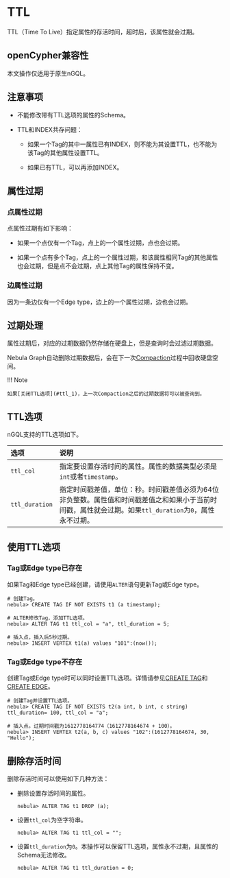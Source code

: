 # TTL

TTL（Time To Live）指定属性的存活时间，超时后，该属性就会过期。

## openCypher兼容性

本文操作仅适用于原生nGQL。

## 注意事项

- 不能修改带有TTL选项的属性的Schema。

- TTL和INDEX共存问题：

    + 如果一个Tag的其中一属性已有INDEX，则不能为其设置TTL，也不能为该Tag的其他属性设置TTL。    

    + 如果已有TTL，可以再添加INDEX。

## 属性过期

### 点属性过期

点属性过期有如下影响：

- 如果一个点仅有一个Tag，点上的一个属性过期，点也会过期。

- 如果一个点有多个Tag，点上的一个属性过期，和该属性相同Tag的其他属性也会过期，但是点不会过期，点上其他Tag的属性保持不变。

### 边属性过期

因为一条边仅有一个Edge type，边上的一个属性过期，边也会过期。

## 过期处理

属性过期后，对应的过期数据仍然存储在硬盘上，但是查询时会过滤过期数据。

Nebula Graph自动删除过期数据后，会在下一次[Compaction](../../8.service-tuning/compaction.md)过程中回收硬盘空间。

!!! Note

    如果[关闭TTL选项](#ttl_1)，上一次Compaction之后的过期数据将可以被查询到。

## TTL选项

nGQL支持的TTL选项如下。

|选项|说明|
|:---|:---|
|`ttl_col`|指定要设置存活时间的属性。属性的数据类型必须是`int`或者`timestamp`。|
|`ttl_duration`|指定时间戳差值，单位：秒。时间戳差值必须为64位非负整数。属性值和时间戳差值之和如果小于当前时间戳，属性就会过期。如果`ttl_duration`为`0`，属性永不过期。|

## 使用TTL选项

### Tag或Edge type已存在

如果Tag和Edge type已经创建，请使用`ALTER`语句更新Tag或Edge type。

```ngql
# 创建Tag。
nebula> CREATE TAG IF NOT EXISTS t1 (a timestamp);

# ALTER修改Tag，添加TTL选项。
nebula> ALTER TAG t1 ttl_col = "a", ttl_duration = 5;

# 插入点，插入后5秒过期。
nebula> INSERT VERTEX t1(a) values "101":(now());
```

### Tag或Edge type不存在

创建Tag或Edge type时可以同时设置TTL选项。详情请参见[CREATE TAG](../10.tag-statements/1.create-tag.md)和[CREATE EDGE](../11.edge-type-statements/1.create-edge.md)。

```ngql
# 创建Tag并设置TTL选项。
nebula> CREATE TAG IF NOT EXISTS t2(a int, b int, c string) ttl_duration= 100, ttl_col = "a";

# 插入点。过期时间戳为1612778164774（1612778164674 + 100）。
nebula> INSERT VERTEX t2(a, b, c) values "102":(1612778164674, 30, "Hello");
```

## 删除存活时间

删除存活时间可以使用如下几种方法：

- 删除设置存活时间的属性。

    ```ngql
    nebula> ALTER TAG t1 DROP (a);
    ```

- 设置`ttl_col`为空字符串。

    ```ngql
    nebula> ALTER TAG t1 ttl_col = "";
    ```

- 设置`ttl_duration`为`0`。本操作可以保留TTL选项，属性永不过期，且属性的Schema无法修改。

    ```ngql
    nebula> ALTER TAG t1 ttl_duration = 0;
    ```
